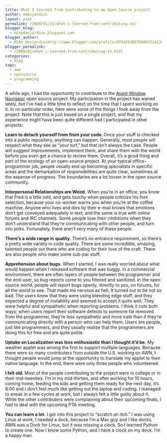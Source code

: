```yaml
---
title: What I learned from contributing to an Open Source project
author: mdesjardins
layout: post
permalink: /2008/01/23/what-i-learned-from-contributing-to/
blogger_blog:
  - mikedesjardins.blogspot.com
blogger_author:
  - Mike Desjardinshttp://www.blogger.com/profile/07892630576680251412noreply@blogger.com
blogger_permalink:
  - /2008/01/what-i-learned-from-contributing-to.html
categories:
  - blog
tags:
  - awn
  - opensource
  - programming
---
```

<a onblur="try {parent.deselectBloggerImageGracefully();} catch(e) {}" href="http://mikedesjardins.net/uploaded_images/opensource_logo-772146.gif"><img style="margin: 0pt 0pt 10px 10px; float: right; cursor: pointer;" src="http://mikedesjardins.net/uploaded_images/opensource_logo-772137.gif" alt="" border="0" /></a>A while ago, I had the opportunity to contribute to the [Avant Window Navigator][1] open source project. My participation in the project has waned lately, but I&#8217;ve had a little time to reflect on the time that I spent working on it. In no particular order, here were some of the things I took away from the project. Note that this is just based on a single project, and that my experience might have been quite different had I participated in other projects:

<span style="font-weight: bold;">Learn to detach yourself from from your code. </span> Once your stuff is checked into a public repository, anything can happen. Generally, most people will respect what they see as &#8220;your turf,&#8221; but that isn&#8217;t always the case. People will suggest improvements, implement them, and share them with the world before you even get a chance to review them. Overall, it&#8217;s a good thing and part of the ecology of an open-source project. At your typical office-programmer job, people usually end up becoming specialists in specific areas and the demarkation of responsibilities are quite clear, sometimes at the expense of progress. The boundaries are a lot looser in the open source community.

<span style="font-weight: bold;">Interpersonal Relationships are Weird</span>. When you&#8217;re in an office, you know that Fred is a little odd, and gets touchy when people criticize his font selection, because your co-worker warns you when you&#8217;re at the coffee machine. Anyone who lives and dies by their e-mail knows that emotions don&#8217;t get conveyed adequately in text, and the same is true with online forums and IRC channels. Some people lose their inhibitions when they don&#8217;t understand that they&#8217;re communicating with other people, and turn into jerks. Fortunately, there aren&#8217;t very many of these people.

<span style="font-weight: bold;">There&#8217;s a wide range in quality.</span> There&#8217;s no entrance requirement, so there&#8217;s a pretty wide variety in code quality. There are some incredible, amazing, talented people out there who are coding for their love of the craft. There are also people who make some sub-par stuff.

<span style="font-weight: bold;">Apprehension about bugs.</span> When I started, I was really worried about what would happen when I released software that was buggy. In a commercial environment, there are often layers of people between the programmer and the end-user, so bug reports come to you filtered and sanitized. In the open source world, people will report bugs openly, directly to you, on forums, for all the world to see. That made me nervous as hell. It turned out to be not so bad. The users knew that they were using bleeding edge stuff, and they expected a degree of instability and seemed to accept it quite well. They were helpful and sympathetic when reporting problems. I think it cuts both ways; when users report their software defects to someone far removed from the programmer, they&#8217;re less sympathetic and more irate than if they&#8217;re communicating directly with a person who can help them. Users are people, just like programmers, and they usually realize that the programmers are doing this for free and are quite polite.

<span style="font-weight: bold;">Uptake on Localization was less enthusiastic than I thought it&#8217;d be.</span> My weather applet was among the first to support multiple languages. Because there were so many contributers from outside the U.S. working on AWN, I thought people would jump at the opportunity to translate my applet to their native language. In the end, there were only three people who volunteered.

<span style="font-weight: bold;">I felt old. </span> Most of the people contributing to the project were in college or in their mid-twenties. I&#8217;m in my mid-thirties, and after working for 10 hours, coming home, feeding the kids and getting them ready for the next day, it&#8217;s 8:00 and I don&#8217;t feel much like getting out the laptop and coding. I managed to sneak in a few cycles at work, but I always felt a little guilty about it. While the other contributers were complaining about their upcoming finals, I had to deal with the upcoming PTA meeting.

<span style="font-weight: bold;">You can learn a lot.</span> I got into this project to &#8220;scratch an itch.&#8221; I was using Linux at work, I needed a dock, because I&#8217;m a Mac guy and I like docks. AWN was a Dock for Linux, but it was missing a clock. So I learned Python to create one. Now I know some Python, and I have a clock on my dock. I&#8217;m a happy man.

 [1]: http://wiki.awn-project.org/